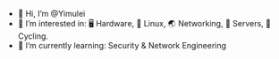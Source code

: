 - 👋 Hi, I’m @Yimulei
- 👀 I’m interested in: 🖥 Hardware, 📀 Linux, 🌏 Networking, 💽 Servers, 🚴 Cycling.
- 🌱 I’m currently learning: Security & Network Engineering

<!---
Yimulei/Yimulei is a ✨ special ✨ repository because its `README.md` (this file) appears on your GitHub profile.
You can click the Preview link to take a look at your changes.
--->

